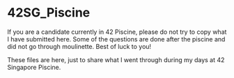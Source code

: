 # 42SG_Piscine

If you are a candidate currently in 42 Piscine, please do not try to copy what I have submitted here. Some of the questions are done after the piscine and did not go through moulinette. Best of luck to you!

These files are here, just to share what I went through during my days at 42 Singapore Piscine.
